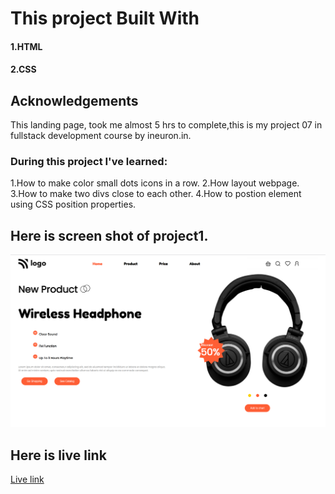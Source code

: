 # This project Built With
#### 1.HTML
#### 2.CSS

## Acknowledgements
This landing page, took me almost 5 hrs to complete,this is my project 07 in fullstack development course by ineuron.in.

### During this project I've learned:

1.How to make color small dots icons in a row.
2.How layout webpage.
3.How to make two divs close to each other.
4.How to postion element using CSS position properties.

## Here is screen shot of project1.

![project 7](./screenshot.png)

## Here is live link
[Live link]()